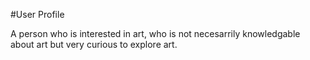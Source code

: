 #User Profile

A person who is interested in art, who is not necesarrily knowledgable about art but very curious to explore art.
